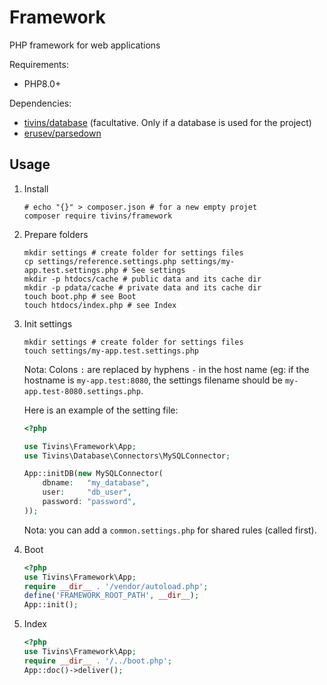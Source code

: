 # Framework
PHP framework for web applications

Requirements:

* PHP8.0+

Dependencies:

* [tivins/database](https://github.com/tivins/database) (facultative. Only if a database is used for the project)
* [erusev/parsedown](https://github.com/erusev/parsedown)

## Usage

1. Install
   ```shell
   # echo "{}" > composer.json # for a new empty projet
   composer require tivins/framework
   ```

2. Prepare folders
   ```shell
   mkdir settings # create folder for settings files
   cp settings/reference.settings.php settings/my-app.test.settings.php # See settings
   mkdir -p htdocs/cache # public data and its cache dir
   mkdir -p pdata/cache # private data and its cache dir
   touch boot.php # see Boot
   touch htdocs/index.php # see Index
   ```

2. Init settings
   ```shell
   mkdir settings # create folder for settings files
   touch settings/my-app.test.settings.php
   ```
   Nota: Colons `:` are replaced by hyphens `-` in the host name (eg: if the hostname is `my-app.test:8080`, the settings filename should be `my-app.test-8080.settings.php`.

   Here is an example of the setting file:
   ```php
   <?php
   
   use Tivins\Framework\App;
   use Tivins\Database\Connectors\MySQLConnector;
   
   App::initDB(new MySQLConnector(
       dbname:   "my_database",
       user:     "db_user",
       password: "password",
   ));
   ```

   Nota: you can add a `common.settings.php` for shared rules (called first).

3. Boot
   ```php
   <?php
   use Tivins\Framework\App;
   require __dir__ . '/vendor/autoload.php';
   define('FRAMEWORK_ROOT_PATH', __dir__);
   App::init();
   ```

4. Index
   ```php
   <?php
   use Tivins\Framework\App;
   require __dir__ . '/../boot.php';
   App::doc()->deliver();
   ```
